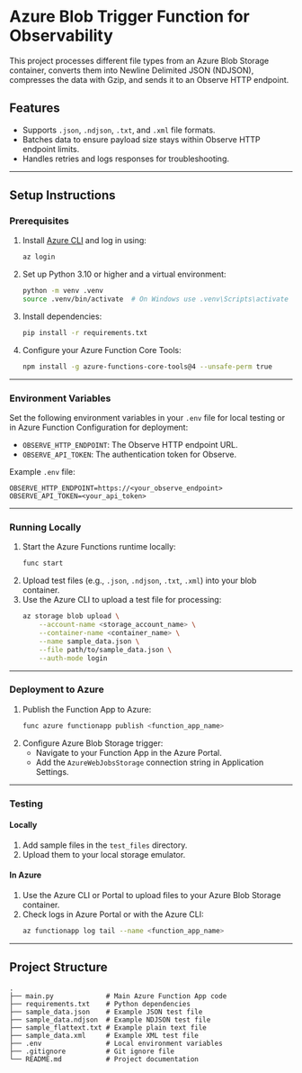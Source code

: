 # Azure Blob Trigger Function for Observability

This project processes different file types from an Azure Blob Storage container, converts them into Newline Delimited JSON (NDJSON), compresses the data with Gzip, and sends it to an Observe HTTP endpoint.

## Features
- Supports `.json`, `.ndjson`, `.txt`, and `.xml` file formats.
- Batches data to ensure payload size stays within Observe HTTP endpoint limits.
- Handles retries and logs responses for troubleshooting.

---

## Setup Instructions

### Prerequisites
1. Install [Azure CLI](https://learn.microsoft.com/en-us/cli/azure/install-azure-cli) and log in using:
   ```bash
   az login
   ```
2. Set up Python 3.10 or higher and a virtual environment:
   ```bash
   python -m venv .venv
   source .venv/bin/activate  # On Windows use .venv\Scripts\activate
   ```
3. Install dependencies:
   ```bash
   pip install -r requirements.txt
   ```
4. Configure your Azure Function Core Tools:
   ```bash
   npm install -g azure-functions-core-tools@4 --unsafe-perm true
   ```

---

### Environment Variables
Set the following environment variables in your `.env` file for local testing or in Azure Function Configuration for deployment:

- `OBSERVE_HTTP_ENDPOINT`: The Observe HTTP endpoint URL.
- `OBSERVE_API_TOKEN`: The authentication token for Observe.

Example `.env` file:
```env
OBSERVE_HTTP_ENDPOINT=https://<your_observe_endpoint>
OBSERVE_API_TOKEN=<your_api_token>
```

---

### Running Locally

1. Start the Azure Functions runtime locally:
   ```bash
   func start
   ```
2. Upload test files (e.g., `.json`, `.ndjson`, `.txt`, `.xml`) into your blob container.
3. Use the Azure CLI to upload a test file for processing:
   ```bash
   az storage blob upload \
       --account-name <storage_account_name> \
       --container-name <container_name> \
       --name sample_data.json \
       --file path/to/sample_data.json \
       --auth-mode login
   ```

---

### Deployment to Azure

1. Publish the Function App to Azure:
   ```bash
   func azure functionapp publish <function_app_name>
   ```
2. Configure Azure Blob Storage trigger:
   - Navigate to your Function App in the Azure Portal.
   - Add the `AzureWebJobsStorage` connection string in Application Settings.

---

### Testing

#### Locally
1. Add sample files in the `test_files` directory.
2. Upload them to your local storage emulator.

#### In Azure
1. Use the Azure CLI or Portal to upload files to your Azure Blob Storage container.
2. Check logs in Azure Portal or with the Azure CLI:
   ```bash
   az functionapp log tail --name <function_app_name>
   ```

---

## Project Structure

```plaintext
.
├── main.py             # Main Azure Function App code
├── requirements.txt    # Python dependencies
├── sample_data.json    # Example JSON test file
├── sample_data.ndjson  # Example NDJSON test file
├── sample_flattext.txt # Example plain text file
├── sample_data.xml     # Example XML test file
├── .env                # Local environment variables
├── .gitignore          # Git ignore file
└── README.md           # Project documentation
```